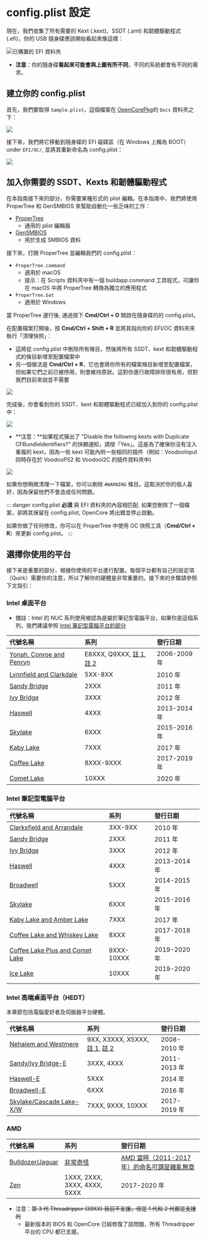 # config.plist 設定

現在，我們收集了所有需要的 Kext (.kext)、SSDT (.aml) 和韌體驅動程式 (.efi)，你的 USB 隨身碟應該開始看起來像這樣：

![已構置的 EFI 資料夾](../images/installer-guide/opencore-efi-md/populated-efi.png)

* **注意**：你的隨身碟**看起來可能會與上圖有所不同**，不同的系統都會有不同的需求。

## 建立你的 config.plist

首先，我們要取得 `Sample.plist`，這個檔案在 [OpenCorePkg](https://github.com/acidanthera/OpenCorePkg/releases)的 `Docs` 資料夾之下：

![](../images/config/config-universal/sample-location.png)

接下來，我們將它移動到隨身碟的 EFI 磁碟區（在 Windows 上稱為 BOOT）under `EFI/OC/`, 並將其重新命名為 config.plist：

![](../images/config/config-universal/renamed.png)

## 加入你需要的 SSDT、Kexts 和韌體驅動程式

在本指南接下來的部分，你需要某種形式的 plist 編輯。在本指南中，我們將使用 ProperTree 和 GenSMBIOS 來幫助自動化一些乏味的工作：

* [ProperTree](https://github.com/corpnewt/ProperTree)
  * 通用的 plist 編輯器
* [GenSMBIOS](https://github.com/corpnewt/GenSMBIOS)
  * 用於生成 SMBIOS 資料

接下來，打開 ProperTree 並編輯我們的 config.plist：

* `ProperTree.command`
  * 適用於 macOS
  * 提示：在 Scripts 資料夾中有一個 buildapp.command 工具程式，可讓你在 macOS 中將 ProperTree 轉換為獨立的應用程式
* `ProperTree.bat`
  * 適用於 Windows

當 ProperTree 運行後, 通過按下 **Cmd/Ctrl + O** 開啟在隨身碟的的 config.plist。

在配置檔案打開後，按 **Cmd/Ctrl + Shift + R** 並將其指向你的 EFI/OC 資料夾來執行「清理快照」：

* 這將從 config.plist 中刪除所有條目，然後將所有 SSDT、kext 和韌體驅動程式的條目新增至配置檔案中
* 另一個做法是 **Cmd/Ctrl + R**，它也會將你所有的檔案條目新增至配置檔案，但如果它們之前已被停用，則會維持原狀。這對你進行故障排除很有用，但對我們目前來說並不需要

![](../images/config/config-universal/before-snapshot.png)

完成後，你會看到你的 SSDT、kext 和韌體驅動程式已經加入到你的 config.plist 中：

![](../images/config/config-universal/after-snapshot.png)

* **注意：**如果程式彈出了 "Disable the following kexts with Duplicate CFBundleIdentifiers?" 的快顯通知，請按「Yes」。這是為了確保你沒有注入重複的 kext，因為一些 kext 可能內附一些相同的插件（例如：VoodooInput 同時存在於 VoodooPS2 和 VoodooI2C 的插件資料夾中)

![](../images/config/config-universal/duplicate.png)

如果你想稍微清理一下檔案，你可以刪除 `#WARNING` 條目。這取決於你的個人喜好，因為保留他們不會造成任何問題。

::: danger
config.plist **必須** 與 EFI 資料夾的內容相匹配. 如果您刪除了一個檔案，卻將其保留在 config.plist, OpenCore 將出錯並停止啟動。

如果你做了任何修改，你可以在 ProperTree 中使用 OC 快照工具（**Cmd/Ctrl + R**）來更新 config.plist。
:::

## 選擇你使用的平台

接下来是重要的部分，根據你使用的平台進行配置。每個平台都有自己的設定項（Quirk）需要你的注意，所以了解你的硬體是非常重要的。接下來的步驟請參照下文指引：

### Intel 桌面平台

* 備註：Intel 的 NUC 系列使用被認為是屬於筆記型電腦平台，如果你是這個系列，我們建議參照 [Intel 筆記型電腦平台的部分](#intel-筆記型電腦平台)

| 代號名稱 | 系列 | 發行日期 |
| :--- | :--- | :--- |
| [Yonah, Conroe and Penryn](../config.plist/penryn.md) | E8XXX, Q9XXX, [註 1](https://en.wikipedia.org/wiki/Yonah_(microprocessor)), [註 2](https://en.wikipedia.org/wiki/Penryn_(microarchitecture)) | 2006-2009 年 |
| [Lynnfield and Clarkdale](../config.plist/clarkdale.md) | 5XX-8XX | 2010 年 |
| [Sandy Bridge](../config.plist/sandy-bridge.md) | 2XXX | 2011 年 |
| [Ivy Bridge](../config.plist/ivy-bridge.md) | 3XXX | 2012 年 |
| [Haswell](../config.plist/haswell.md) | 4XXX | 2013-2014 年 |
| [Skylake](../config.plist/skylake.md) | 6XXX | 2015-2016 年 |
| [Kaby Lake](../config.plist/kaby-lake.md) | 7XXX | 2017 年 |
| [Coffee Lake](../config.plist/coffee-lake.md) | 8XXX-9XXX | 2017-2019 年 |
| [Comet Lake](../config.plist/comet-lake.md) | 10XXX | 2020 年 |

### Intel 筆記型電腦平台

| 代號名稱 | 系列 | 發行日期 |
| :--- | :--- | :--- |
| [Clarksfield and Arrandale](../config-laptop.plist/arrandale.md) | 3XX-9XX | 2010 年 |
| [Sandy Bridge](../config-laptop.plist/sandy-bridge.md) | 2XXX | 2011 年 |
| [Ivy Bridge](../config-laptop.plist/ivy-bridge.md) | 3XXX | 2012 年 |
| [Haswell](../config-laptop.plist/haswell.md) | 4XXX | 2013-2014 年 |
| [Broadwell](../config-laptop.plist/broadwell.md) | 5XXX | 2014-2015 年 |
| [Skylake](../config-laptop.plist/skylake.md) | 6XXX | 2015-2016 年 |
| [Kaby Lake and Amber Lake](../config-laptop.plist/kaby-lake.md) | 7XXX | 2017 年 |
| [Coffee Lake and Whiskey Lake](../config-laptop.plist/coffee-lake.md) | 8XXX | 2017-2018 年 |
| [Coffee Lake Plus and Comet Lake](../config-laptop.plist/coffee-lake-plus.md) | 9XXX-10XXX | 2019-2020 年 |
| [Ice Lake](../config-laptop.plist/icelake.md) | 10XXX | 2019-2020 年 |

### Intel 高端桌面平台（HEDT）

本章節包括電腦愛好者及伺服器平台硬體。

| 代號名稱 | 系列 | 發行日期 |
| :--- | :--- | :--- |
| [Nehalem and Westmere](../config-HEDT/nehalem.md) | 9XX, X3XXX, X5XXX, [註 1](https://en.wikipedia.org/wiki/Nehalem_(microarchitecture)), [註 2](https://en.wikipedia.org/wiki/Westmere_(microarchitecture)) | 2008-2010 年 |
| [Sandy/Ivy Bridge-E](../config-HEDT/ivy-bridge-e.md) | 3XXX, 4XXX | 2011-2013 年 |
| [Haswell-E](../config-HEDT/haswell-e.md) | 5XXX | 2014 年 |
| [Broadwell-E](../config-HEDT/broadwell-e.md) | 6XXX | 2016 年 |
| [Skylake/Cascade Lake-X/W](../config-HEDT/skylake-x.md) | 7XXX, 9XXX, 10XXX | 2017-2019 年 |

### AMD

| 代號名稱 | 系列 | 發行日期 |
| :--- | :--- | :--- |
| [Bulldozer/Jaguar](../AMD/fx.md) | [非常奇怪](https://en.wikipedia.org/wiki/List_of_AMD_processors#Bulldozer_architecture;_Bulldozer,_Piledriver,_Steamroller,_Excavator_(2011%E2%80%932017)) | [AMD 當時（2011-2017 年）的命名可謂是雜亂無章](https://en.wikipedia.org/wiki/List_of_AMD_processors#Bulldozer_architecture;_Bulldozer,_Piledriver,_Steamroller,_Excavator_(2011%E2%80%932017)) |
| [Zen](../AMD/zen.md) | 1XXX, 2XXX, 3XXX, 4XXX, 5XXX | 2017-2020 年 |

* 注意：~~第 3 代 Threadripper (39XX) 目前不支援，但是 1 代和 2 代都是支援的~~
  * 最新版本的 BIOS 和 OpenCore 已經修復了該問題，所有 Threadripper 平台的 CPU 都已支援。
